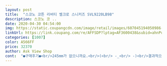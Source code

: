 ```yaml
---
layout: post 
title:  "스코노 코튼 리버티 벨크로 스니커즈 SVL9220LB98" 
description: 스코노 코 ..
date: 2020-04-30 04:54:00 
img: https://static.coupangcdn.com/image/retail/images/607045194050986-91c570ff-e779-49bc-ba86-0fc8e995ede4.jpg 
linkUrl: https://link.coupang.com/re/AFFSDP?lptag=AF3600438&subid=ahnPublicAsk&pageKey=1343373335&itemId=2370811432&vendorItemId=70332660626&traceid=V0-113-16f56dfd5537221a 
categories: [1007] 
color: A566FF 
price: 32370 
author: Ask View Shop 
cont:  "●구매후기●<br/>245mm가 없으니까요.<br/>(<br/> -_<br/> -)<br/>결과적으로 얘기하면 그걸 감안해도 좀 큽니다.<br/><br/>그거빼곤 괜찮아요<br/>그래서 이 벨크로 스타일을 한번 신어보려고 샀어요.<br/><br/>근데 발등에 까실거림이 왼쪽만 느껴져요<br/>남자아이에게 선물 하려 상품 구매 했습니다<br/>다만 끈이 넘 길고 귀찮아서 자주 신게 되질 않는게 단점이죠.<br/><br/>딱 가격대만한 디자인이고 비쥬얼이에요.<br/><br/>또한 바닥 부분 굽도 적당하게 있어서 쿠션 감도 적당한것 같습니다.<br/><br/>로켓배송으로 좀 전에 받아 신어보았어요.<br/><br/>마침 세일도 해서 사라는 계시로 받아들이고 말이죠.<br/><br/>매일매일 착용이 가능한 기본 디자인에 부드러운 컬러가 있어서 청바지 에도 면바지에도 예쁘게 어울립니다<br/>뭔가 조금 손 봐야할것 같은 느낌 드는.<br/><br/>발볼이 넓은편인데 편합니다<br/>배송이 정말 빠르게 도착해서 너무 좋았습니다<br/>번창하세요<br/>벨크로도 굉장히 편할거로 기대했는지 너무 들러붙어 끈끈한 느낌이 드네요.<br/><br/>스노코 단화를 이전에 다른 편집샵에서 보고 눈여겨보고 있었어요.<br/><br/>신발 자체가 넉넉한 사이즈에요.<br/><br/>아까 확인해보니 여전히 동일제품 4만 천원쯤에 판매하고 있던데, 가격에 비해 디자인이 확~ 마음을 뺏진 못했어서 구입은 안 했었던걸로 기억해요.<br/><br/>아이가 발 볼이 있는 발이라서 평소 신발을 고를때 고민을 하는데 이 상품은 상품사이즈가 여유가 있어서 편안하게 착용이 됩니다<br/>여름에도 꼭 양말을 신는 편이고 운동화가 타이트하면 발이 더울것 같아서요.<br/><br/>오전 일찍 도착해서 바로 신고 들어오는길에 신발이 더 예뻐보이네요<br/>일단 타이트하게 조이지 않았음에도 사진처럼 발가락쪽 가운데 부분이 좀  주글거리고 안쪽 발가락 윗부분이 걸리적거려 불편해요.<br/><br/>저는 발 모양, 신발 모양 변형되는게 싫어서 평소 구두도 안 신어요.<br/><br/>제 취향엔 컨버스는 정말 마음을 쏙 뺏거든요.<br/><br/>집안에서 신어도 이러니 분명 나가 걸어 다니면 아프거나 불편하거나 할거에요.<br/><br/>착화감 아주 중요한데요.<br/><br/>캔버스 소재도 탄탄하고 벨크로 다자인은 두말할것 없이 베이직 해서 정말 만족합니다<br/>평소에도 운동화 사이즈 넉넉하게 신는 편이라 발 사이즈 240인데 이번에도 좀 큰걸로 250mm로 주문했어요.<br/><br/>한 사이즈 작게 교환할까 싶은 생각도 들었지만 10mm단위로 나오는 제품이라 240으로 사면 분명 타이트 할거다 싶어 그냥 신기로 했어요.<br/><br/>한... <br/>70점 정도 줄만해요.<br/><br/>245mm가 없으니까요.<br/>(<br/> -_<br/> -)<br/>결과적으로 얘기하면 그걸 감안해도 좀 큽니다.<br/><br/>그거빼곤 괜찮아요<br/>그래서 이 벨크로 스타일을 한번 신어보려고 샀어요.<br/><br/>근데 발등에 까실거림이 왼쪽만 느껴져요<br/>남자아이에게 선물 하려 상품 구매 했습니다<br/>다만 끈이 넘 길고 귀찮아서 자주 신게 되질 않는게 단점이죠.<br/><br/>딱 가격대만한 디자인이고 비쥬얼이에요.<br/><br/>또한 바닥 부분 굽도 적당하게 있어서 쿠션 감도 적당한것 같습니다.<br/><br/>로켓배송으로 좀 전에 받아 신어보았어요.<br/><br/>마침 세일도 해서 사라는 계시로 받아들이고 말이죠.<br/><br/>매일매일 착용이 가능한 기본 디자인에 부드러운 컬러가 있어서 청바지 에도 면바지에도 예쁘게 어울립니다<br/>뭔가 조금 손 봐야할것 같은 느낌 드는.<br/><br/>발볼이 넓은편인데 편합니다<br/>배송이 정말 빠르게 도착해서 너무 좋았습니다<br/>번창하세요<br/>벨크로도 굉장히 편할거로 기대했는지 너무 들러붙어 끈끈한 느낌이 드네요.<br/><br/>스노코 단화를 이전에 다른 편집샵에서 보고 눈여겨보고 있었어요.<br/><br/>신발 자체가 넉넉한 사이즈에요.<br/><br/>아까 확인해보니 여전히 동일제품 4만 천원쯤에 판매하고 있던데, 가격에 비해 디자인이 확~ 마음을 뺏진 못했어서 구입은 안 했었던걸로 기억해요.<br/><br/>아이가 발 볼이 있는 발이라서 평소 신발을 고를때 고민을 하는데 이 상품은 상품사이즈가 여유가 있어서 편안하게 착용이 됩니다<br/>여름에도 꼭 양말을 신는 편이고 운동화가 타이트하면 발이 더울것 같아서요.<br/><br/>오전 일찍 도착해서 바로 신고 들어오는길에 신발이 더 예뻐보이네요<br/>일단 타이트하게 조이지 않았음에도 사진처럼 발가락쪽 가운데 부분이 좀  주글거리고 안쪽 발가락 윗부분이 걸리적거려 불편해요.<br/><br/>저는 발 모양, 신발 모양 변형되는게 싫어서 평소 구두도 안 신어요.<br/><br/>제 취향엔 컨버스는 정말 마음을 쏙 뺏거든요.<br/><br/>집안에서 신어도 이러니 분명 나가 걸어 다니면 아프거나 불편하거나 할거에요.<br/><br/>착화감 아주 중요한데요.<br/><br/>캔버스 소재도 탄탄하고 벨크로 다자인은 두말할것 없이 베이직 해서 정말 만족합니다<br/>평소에도 운동화 사이즈 넉넉하게 신는 편이라 발 사이즈 240인데 이번에도 좀 큰걸로 250mm로 주문했어요.<br/><br/>한 사이즈 작게 교환할까 싶은 생각도 들었지만 10mm단위로 나오는 제품이라 240으로 사면 분명 타이트 할거다 싶어 그냥 신기로 했어요.<br/><br/>한... <br/>70점 정도 줄만해요.<br/><br/>" 
---
```

